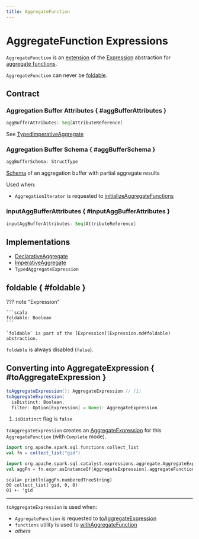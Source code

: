 ```yaml
---
title: AggregateFunction
---
```


# AggregateFunction Expressions

`AggregateFunction` is an [extension](#contract) of the [Expression](Expression.md) abstraction for [aggregate functions](#implementations).

`AggregateFunction` can never be [foldable](#foldable).

## Contract

### Aggregation Buffer Attributes { #aggBufferAttributes }

```scala
aggBufferAttributes: Seq[AttributeReference]
```

See [TypedImperativeAggregate](TypedImperativeAggregate.md#aggBufferAttributes)

### Aggregation Buffer Schema { #aggBufferSchema }

```scala
aggBufferSchema: StructType
```

[Schema](../types/StructType.md) of an aggregation buffer with partial aggregate results

Used when:

* `AggregationIterator` is requested to [initializeAggregateFunctions](../aggregations/AggregationIterator.md#initializeAggregateFunctions)

### inputAggBufferAttributes { #inputAggBufferAttributes }

```scala
inputAggBufferAttributes: Seq[AttributeReference]
```

## Implementations

* [DeclarativeAggregate](DeclarativeAggregate.md)
* [ImperativeAggregate](ImperativeAggregate.md)
* `TypedAggregateExpression`

## foldable { #foldable }

??? note "Expression"

    ```scala
    foldable: Boolean
    ```

    `foldable` is part of the [Expression](Expression.md#foldable) abstraction.

`foldable` is always disabled (`false`).

## Converting into AggregateExpression { #toAggregateExpression }

```scala
toAggregateExpression(): AggregateExpression // (1)
toAggregateExpression(
  isDistinct: Boolean,
  filter: Option[Expression] = None): AggregateExpression
```

1. `isDistinct` flag is `false`

`toAggregateExpression` creates an [AggregateExpression](AggregateExpression.md) for this `AggregateFunction` (with `Complete` mode).

```scala
import org.apache.spark.sql.functions.collect_list
val fn = collect_list("gid")
```

```scala
import org.apache.spark.sql.catalyst.expressions.aggregate.AggregateExpression
val aggFn = fn.expr.asInstanceOf[AggregateExpression].aggregateFunction
```

```text
scala> println(aggFn.numberedTreeString)
00 collect_list('gid, 0, 0)
01 +- 'gid
```

---

`toAggregateExpression` is used when:

* `AggregateFunction` is requested to [toAggregateExpression](#toAggregateExpression)
* `functions` utility is used to [withAggregateFunction](../standard-functions//index.md#withAggregateFunction)
* _others_
